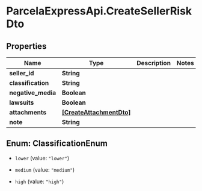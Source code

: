 # ParcelaExpressApi.CreateSellerRiskDto

## Properties

Name | Type | Description | Notes
------------ | ------------- | ------------- | -------------
**seller_id** | **String** |  | 
**classification** | **String** |  | 
**negative_media** | **Boolean** |  | 
**lawsuits** | **Boolean** |  | 
**attachments** | [**[CreateAttachmentDto]**](CreateAttachmentDto.md) |  | 
**note** | **String** |  | 



## Enum: ClassificationEnum


* `lower` (value: `"lower"`)

* `medium` (value: `"medium"`)

* `high` (value: `"high"`)




